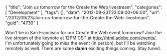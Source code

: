 {
	"title": "Join us tomorrow for the Create the Web livestream",
	"categories": [
		"Development"
	],
	"tags": [],
	"date": "2012-09-23T23:09:00+06:00",
	"url": "/2012/09/23/Join-us-tomorrow-for-the-Create-the-Web-livestream",
	"guid": "4739"
}

Won't be in San Francisco for our Create the Web event tomorrow? Join the live stream of the keynote at 12PM CST at <a href="http://html.adobe.com/events/">http://html.adobe.com/events/</a>. I'm unfortunately going to miss the event (in person), but I'll be watching remotely as well. There are some <b>damn</b> exciting things coming. Stay tuned.